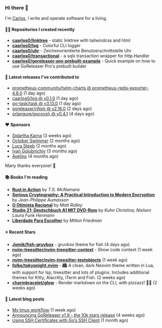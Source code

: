 ### Hi there 👋

I'm [Carlos](https://caarlos0.dev), I write and operate software for a living.

#### 👨‍💻 Repositories I created recently
- **[caarlos0/linktree](https://github.com/caarlos0/linktree)** - static linktree with tailwindcss and html
- **[caarlos0/log](https://github.com/caarlos0/log)** - Colorful CLI logger
- **[caarlos0/uhr](https://github.com/caarlos0/uhr)** - Zeichenorientierte Benutzerschnittstelle Uhr
- **[caarlos0/transactional](https://github.com/caarlos0/transactional)** - a sqlx transaction wrapper for http.Handler
- **[caarlos0/goreleaser-pro-prebuilt-example](https://github.com/caarlos0/goreleaser-pro-prebuilt-example)** - Quick example on how to use GoReleaser Pro&#39;s prebuilt builder

#### 🚀 Latest releases I've contributed to


- [prometheus-community/helm-charts @ prometheus-redis-exporter-4.8.0](https://github.com/prometheus-community/helm-charts/releases/tag/prometheus-redis-exporter-4.8.0) (1 day ago)
- [caarlos0/log @ v0.1.0](https://github.com/caarlos0/log/releases/tag/v0.1.0) (1 day ago)
- [go-task/task @ v3.13.0](https://github.com/go-task/task/releases/tag/v3.13.0) (1 day ago)
- [goreleaser/nfpm @ v2.16.0](https://github.com/goreleaser/nfpm/releases/tag/v2.16.0) (2 days ago)
- [orlangure/gocovsh @ v0.4.1](https://github.com/orlangure/gocovsh/releases/tag/v0.4.1) (4 days ago)

#### ❤️ Sponsors
- [Sidartha Karna](https://github.com/sidarthakarna) (3 weeks ago)
- [October Swimmer](https://github.com/octoberswimmer) (2 months ago)
- [Luca Steeb](https://github.com/steebchen) (2 months ago)
- [Ivan Golubnichiy](https://github.com/h1kkan) (3 months ago)
- [Avelino](https://github.com/avelino) (4 months ago)

Many thanks everyone! 🙏

#### 📚 Books I'm reading
- **[Rust in Action](https://www.goodreads.com/book/show/48496405-rust-in-action)** by _T.S. McNamara_
- **[Serious Cryptography: A Practical Introduction to Modern Encryption](https://www.goodreads.com/book/show/36265193-serious-cryptography)** by _Jean-Philippe Aumasson_
- **[O Otimista Racional](https://www.goodreads.com/book/show/32706964-o-otimista-racional)** by _Matt Ridley_
- **[Studio 21: Deutschbuch A1 MIT DVD-Rom](https://www.goodreads.com/book/show/25495148-studio-21)** by _Kuhn Christina, Nielsen Laura Funk Hermann_
- **[Liberdade Para Escolher](https://www.goodreads.com/book/show/17238591-liberdade-para-escolher)** by _Milton Friedman_

#### ⭐ Recent Stars


- **[Jomik/fish-gruvbox](https://github.com/Jomik/fish-gruvbox)** - gruvbox theme for fish (4 days ago)
- **[nvim-treesitter/nvim-treesitter-context](https://github.com/nvim-treesitter/nvim-treesitter-context)** - Show code context (1 week ago)
- **[nvim-treesitter/nvim-treesitter-textobjects](https://github.com/nvim-treesitter/nvim-treesitter-textobjects)** (1 week ago)
- **[folke/tokyonight.nvim](https://github.com/folke/tokyonight.nvim)** - 🏙  A clean, dark Neovim theme written in Lua, with support for lsp, treesitter and lots of plugins. Includes additional themes for Kitty, Alacritty, iTerm and Fish. (2 weeks ago)
- **[charmbracelet/glow](https://github.com/charmbracelet/glow)** - Render markdown on the CLI, with pizzazz! 💅🏻 (2 weeks ago)

#### 📄 Latest blog posts
- [My tmux workflow](https://carlosbecker.com/posts/tmux-sessionizer/) (1 week ago)
- [Announcing GoReleaser v1.9 - the 10k stars release](https://carlosbecker.com/posts/goreleaser-v1.9/) (4 weeks ago)
- [Using SSH Certificates with Go’s SSH Client](https://carlosbecker.com/posts/golang-ssh-client-certificates/) (1 month ago)
